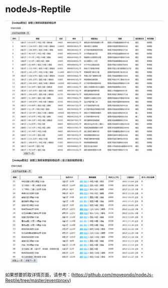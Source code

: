 # nodeJs-Reptile


![买房](https://github.com/moveondo/nodeJs-Reptile/blob/master/image/1.png)
![张江租房](https://github.com/moveondo/nodeJs-Reptile/blob/master/image/zufang.png)


如果想要抓取详情页面，请参考：(https://github.com/moveondo/nodeJs-Reptile/tree/master/eventproxy)

